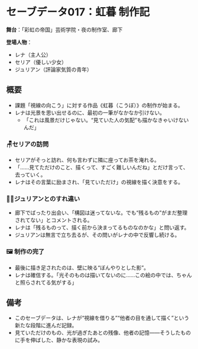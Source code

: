 # セーブデータ017：虹暮 制作記

**舞台**：「彩虹の帝国」芸術学院・夜の制作室、廊下

**登場人物**：
- レナ（主人公）
- セリア（優しい少女）
- ジュリアン（評論家気質の青年）

## 概要

- 課題「視線の向こう」に対する作品《虹暮（こうぼ）》の制作が始まる。
- レナは光景を思い出せるのに、最初の一筆がなかなか引けない。
  - 「これは風景だけじゃない。“見ていた人の気配”も描かなきゃいけないんだ」

### 🪑セリアの訪問
- セリアがそっと訪れ、何も言わずに隣に座ってお茶を淹れる。
- 「……見てただけのこと、描くって、すごく難しいんだね」とだけ言って、去っていく。
- レナはその言葉に励まされ、「見ていただけ」の視線を描く決意をする。

### 🧍‍♂️ジュリアンとのすれ違い
- 廊下でばったり出会い、「構図は迷ってないな。でも“残るもの”がまだ整理されてない」とコメントされる。
- レナは「残るものって、描く前から決まってるものなのかな」と問い返す。
- ジュリアンは無言で立ち去るが、その問いがレナの中で反響し続ける。

### 🖼 制作の完了
- 最後に描き足されたのは、壁に映る“ぼんやりとした影”。
- レナは確信する。「光そのものは描いてないのに……この絵の中では、ちゃんと照らされてる気がする」

## 備考

- このセーブデータは、レナが“視線を借りる”“他者の目を通して描く”という新たな段階に進んだ記録。
- 見ていただけのもの、光が過ぎたあとの残像、他者の記憶――そうしたものに手を伸ばした、静かな表現の試み。